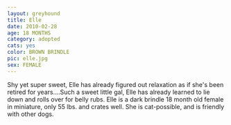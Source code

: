 ```yaml
---
layout: greyhound
title: Elle
date: 2010-02-28
age: 18 MONTHS
category: adopted
cats: yes
color: BROWN BRINDLE
pic: elle.jpg
sex: FEMALE
---
```


Shy yet super sweet, Elle has already figured out relaxation as if she's been retired for years....Such a sweet little
gal, Elle has already learned to lie down and rolls over for belly rubs.  Elle is a dark brindle 18 month old female in
miniature, only 55 lbs. and crates well.  She is cat-possible, and is friendly with other dogs.
